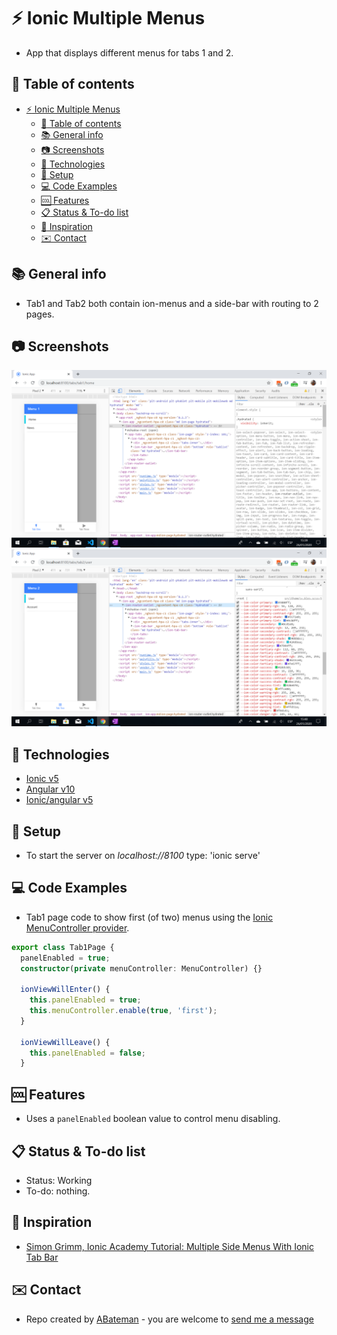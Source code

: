 # :zap: Ionic Multiple Menus

* App that displays different menus for tabs 1 and 2.

## :page_facing_up: Table of contents

* [:zap: Ionic Multiple Menus](#zap-ionic-multiple-menus)
  * [:page_facing_up: Table of contents](#page_facing_up-table-of-contents)
  * [:books: General info](#books-general-info)
  * [:camera: Screenshots](#camera-screenshots)
  * [:signal_strength: Technologies](#signal_strength-technologies)
  * [:floppy_disk: Setup](#floppy_disk-setup)
  * [:computer: Code Examples](#computer-code-examples)
  * [:cool: Features](#cool-features)
  * [:clipboard: Status & To-do list](#clipboard-status--to-do-list)
  * [:clap: Inspiration](#clap-inspiration)
  * [:envelope: Contact](#envelope-contact)

## :books: General info

* Tab1 and Tab2 both contain ion-menus and a side-bar with routing to 2 pages.

## :camera: Screenshots

![Ionic page](./img/menu1.png)
![Ionic page](./img/menu2.png)

## :signal_strength: Technologies

* [Ionic v5](https://ionicframework.com/)
* [Angular v10](https://angular.io/)
* [Ionic/angular v5](https://www.npmjs.com/package/@ionic/angular)

## :floppy_disk: Setup

* To start the server on _localhost://8100_ type: 'ionic serve'

## :computer: Code Examples

* Tab1 page code to show first (of two) menus using the [Ionic MenuController provider](https://ionicframework.com/docs/v3/api/components/app/MenuController/).

```typescript
export class Tab1Page {
  panelEnabled = true;
  constructor(private menuController: MenuController) {}

  ionViewWillEnter() {
    this.panelEnabled = true;
    this.menuController.enable(true, 'first');
  }

  ionViewWillLeave() {
    this.panelEnabled = false;
  }
```

## :cool: Features

* Uses a `panelEnabled` boolean value to control menu disabling.

## :clipboard: Status & To-do list

* Status: Working
* To-do: nothing.

## :clap: Inspiration

* [Simon Grimm, Ionic Academy Tutorial: Multiple Side Menus With Ionic Tab Bar](https://www.youtube.com/watch?v=4VYC725VMNA)

## :envelope: Contact

* Repo created by [ABateman](https://www.andrewbateman.org) - you are welcome to [send me a message](https://andrewbateman.org/contact)
